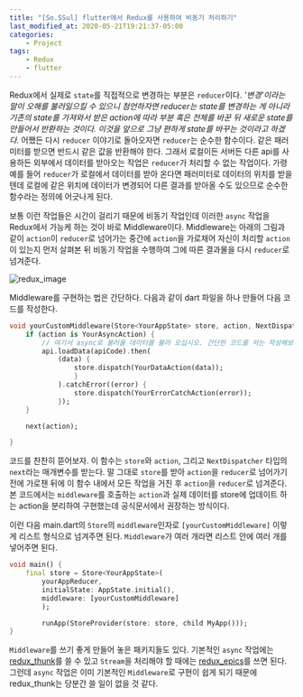 ```yaml
---
title: "[So.SSul] flutter에서 Redux를 사용하여 비동기 처리하기"
last_modified_at: 2020-05-21T19:21:37-05:00
categories:
    - Project
tags:
    - Redux
    - flutter
---
```


Redux에서 실제로 ```state```를 직접적으로 변경하는 부분은 ```reducer```이다. *'변경'이라는 말이 오해를 불러일으킬 수 있으니 첨언하자면 reducer는 state를 변경하는 게 아니라 기존의 state를 가져와서 받은 action에 따라 부분 혹은 전체를 바꾼 뒤 새로운 state를 만들어서 반환하는 것이다. 이것을 앞으로 그냥 편하게 state를 바꾸는 것이라고 하겠다.* 어쨌든 다시 ```reducer``` 이야기로 돌아오자면 ```reducer```는 순수한 함수이다. 같은 패러미터를 받으면 반드시 같은 값을 반환해야 한다. 그래서 로컬이든 서버든 다른 api를 사용하든 외부에서 데이터를 받아오는 작업은 ```reducer```가 처리할 수 없는 작업이다. 가령 예를 들어 ```reducer```가 로컬에서 데이터를 받아 온다면 패러미터로 데이터의 위치를 받을 텐데 로컬에 같은 위치에 데이터가 변경되어 다른 결과를 받아올 수도 있으므로 순수한 함수라는 정의에 어긋나게 된다.

보통 이런 작업들은 시간이 걸리기 때문에 비동기 작업인데 이러한 ```async``` 작업을 Redux에서 가능케 하는 것이 바로 Middleware이다. Middleware는 아래의 그림과 같이 ```action```이 ```reducer```로 넘어가는 중간에 ```action```을 가로채어 자신이 처리할 ```action```이 있는지 먼저 살펴본 뒤 비동기 작업을 수행하여 그에 따른 결과물을 다시 ```reducer```로 넘겨준다.

![redux_image](https://github.com/tksuns12/tksuns12.github.io/blob/master/assets/images/redux_with_middleware.png)

Middleware를 구현하는 법은 간단하다. 다음과 같이 dart 파일을 하나 만들어 다음 코드를 작성한다.

```dart
void yourCustomMiddleware(Store<YourAppState> store, action, NextDispatcher next) {
    if (action is YourAsyncAction) {
        // 여기서 async로 불러올 데이터를 불러 오십시오. 간단한 코드를 저는 작성해보겠습니다.
        api.loadData(apiCode).then(
            (data) {
                store.dispatch(YourDataAction(data));
                }
            ).catchError((error) {
                store.dispatch(YourErrorCatchAction(error));
            });
    }

    next(action);

}
```

코드를 찬찬히 뜯어보자. 이 함수는 ```store```와 ```action```, 그리고 ```NextDispatcher``` 타입의 ```next```라는 매개변수를 받는다. 말 그대로 ```store```를 받아 ```action```을 ```reducer```로 넘어가기 전에 가로챈 뒤에 이 함수 내에서 모든 작업을 거친 후 ```action```을 ```reducer```로 넘겨준다. 본 코드에서는 ```middleware```를 호출하는 ```action```과 실제 데이터를 store에 업데이트 하는 action을 분리하여 구현했는데 공식문서에서 권장하는 방식이다.

이런 다음 main.dart의 ```Store```의 ```middleware```인자로 ```[yourCustomMiddleware]``` 이렇게 리스트 형식으로 넘겨주면 된다. ```Middleware```가 여러 개라면 리스트 안에 여러 개를 넣어주면 된다.

```dart
void main() {
    final store = Store<YourAppState>(
        yourAppReducer,
        initialState: AppState.initial(),
        middleware: [yourCustomMiddleware]
        );

        runApp(StoreProvider(store: store, child MyApp()));
}
```

```Middleware```를 쓰기 좋게 만들어 놓은 패키지들도 있다. 기본적인 ```async``` 작업에는 [redux_thunk](https://pub.dartlang.org/packages/redux_thunk)를 쓸 수 있고 ```Stream```을 처리해야 할 때에는 [redux_epics](https://pub.dartlang.org/packages/redux_epics)를 쓰면 된다. 그런데 ```async``` 작업은 이미 기본적인 ```Middleware```로 구현이 쉽게 되기 때문에 redux_thunk는 당분간 쓸 일이 없을 것 같다. 